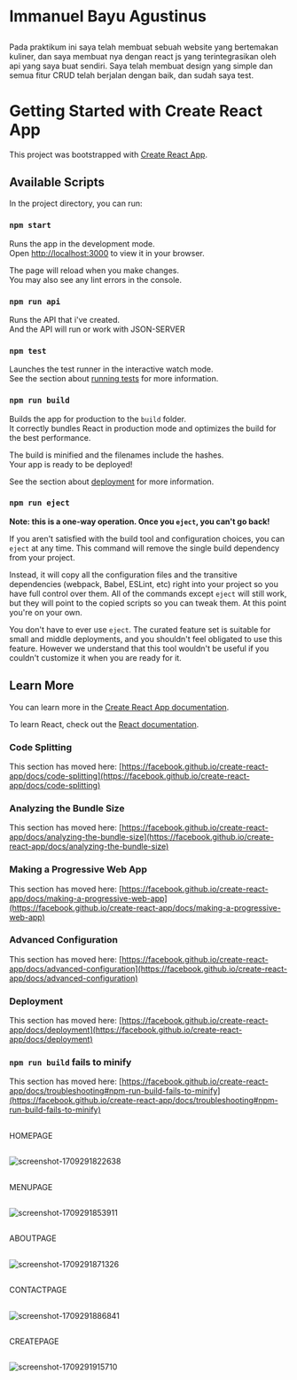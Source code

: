 # Immanuel Bayu Agustinus
##
Pada praktikum ini saya telah membuat sebuah website yang bertemakan kuliner, dan saya membuat nya dengan react js yang terintegrasikan oleh api yang saya buat sendiri. Saya telah membuat design yang simple dan semua fitur CRUD telah berjalan dengan baik, dan sudah saya test.

# Getting Started with Create React App

This project was bootstrapped with [Create React App](https://github.com/facebook/create-react-app).

## Available Scripts

In the project directory, you can run:

### `npm start`

Runs the app in the development mode.\
Open [http://localhost:3000](http://localhost:3000) to view it in your browser.

The page will reload when you make changes.\
You may also see any lint errors in the console.

### `npm run api`

Runs the API that i've created.\
And the API will run or work with JSON-SERVER

### `npm test`

Launches the test runner in the interactive watch mode.\
See the section about [running tests](https://facebook.github.io/create-react-app/docs/running-tests) for more information.

### `npm run build`

Builds the app for production to the `build` folder.\
It correctly bundles React in production mode and optimizes the build for the best performance.

The build is minified and the filenames include the hashes.\
Your app is ready to be deployed!

See the section about [deployment](https://facebook.github.io/create-react-app/docs/deployment) for more information.

### `npm run eject`

**Note: this is a one-way operation. Once you `eject`, you can't go back!**

If you aren't satisfied with the build tool and configuration choices, you can `eject` at any time. This command will remove the single build dependency from your project.

Instead, it will copy all the configuration files and the transitive dependencies (webpack, Babel, ESLint, etc) right into your project so you have full control over them. All of the commands except `eject` will still work, but they will point to the copied scripts so you can tweak them. At this point you're on your own.

You don't have to ever use `eject`. The curated feature set is suitable for small and middle deployments, and you shouldn't feel obligated to use this feature. However we understand that this tool wouldn't be useful if you couldn't customize it when you are ready for it.

## Learn More

You can learn more in the [Create React App documentation](https://facebook.github.io/create-react-app/docs/getting-started).

To learn React, check out the [React documentation](https://reactjs.org/).

### Code Splitting

This section has moved here: [https://facebook.github.io/create-react-app/docs/code-splitting](https://facebook.github.io/create-react-app/docs/code-splitting)

### Analyzing the Bundle Size

This section has moved here: [https://facebook.github.io/create-react-app/docs/analyzing-the-bundle-size](https://facebook.github.io/create-react-app/docs/analyzing-the-bundle-size)

### Making a Progressive Web App

This section has moved here: [https://facebook.github.io/create-react-app/docs/making-a-progressive-web-app](https://facebook.github.io/create-react-app/docs/making-a-progressive-web-app)

### Advanced Configuration

This section has moved here: [https://facebook.github.io/create-react-app/docs/advanced-configuration](https://facebook.github.io/create-react-app/docs/advanced-configuration)

### Deployment

This section has moved here: [https://facebook.github.io/create-react-app/docs/deployment](https://facebook.github.io/create-react-app/docs/deployment)

### `npm run build` fails to minify

This section has moved here: [https://facebook.github.io/create-react-app/docs/troubleshooting#npm-run-build-fails-to-minify](https://facebook.github.io/create-react-app/docs/troubleshooting#npm-run-build-fails-to-minify)
##
HOMEPAGE
##
![screenshot-1709291822638](https://github.com/ImmnlBayuAgstns/last-praktikum/assets/112744859/40af8924-913c-473b-8cf5-d56c9c7d89f3)
##
MENUPAGE
##
![screenshot-1709291853911](https://github.com/ImmnlBayuAgstns/last-praktikum/assets/112744859/8631d136-0048-4d8f-b88b-505fc9f79457)
##
ABOUTPAGE
##
![screenshot-1709291871326](https://github.com/ImmnlBayuAgstns/last-praktikum/assets/112744859/8afccbf3-9c16-49bd-9708-deb3da77d72f)
##
CONTACTPAGE
##
![screenshot-1709291886841](https://github.com/ImmnlBayuAgstns/last-praktikum/assets/112744859/9a63a8f7-bbcc-4a92-bc31-d29bdeff4c32)
##
CREATEPAGE
##
![screenshot-1709291915710](https://github.com/ImmnlBayuAgstns/last-praktikum/assets/112744859/8cdf9708-f30d-49e7-bc48-7894c7b06c2a)




